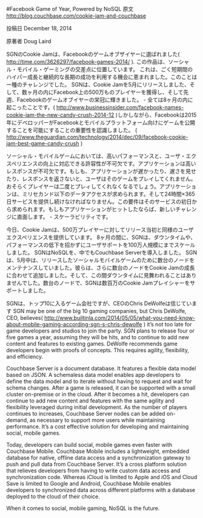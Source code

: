#Facebook Game of Year, Powered by NoSQL
原文
http://blog.couchbase.com/cookie-jam-and-couchbase

投稿日
December 18, 2014

原著者
Doug Laird

SGNのCookie Jamは、Facebookのゲームオブザイヤーに選ばれました(
http://time.com/3626297/facebook-games-2014/
). 
この作品は、ソーシャル・モバイル・ゲーミングの交差点に位置しています。
これは、ごく短期間のハイパー成長と継続的な長期の成功を利用する機会に恵まれました。このことは一種のチャレンジでした。
SGNは、Cookie Jamを5月にリリースしました、そして、数ヶ月の内にFacebook上の500万ものプレイヤーを獲得し、そして先週、Facebookのゲームオブイヤーの栄冠に輝きました。 - 全ては8ヶ月の内に起こったことです。(
http://www.businessinsider.com/facebook-names-cookie-jam-the-new-candy-crush-2014-12
)しかしながら、Facebookは2015年にデベロッパーがFacebookとモバイルプラットフォーム向けにゲームを公開することを可能にすることの重要性を認識しました。  (
http://www.theguardian.com/technology/2014/dec/09/facebook-cookie-jam-best-game-candy-crush
)

ソーシャル・モバイルゲームにおいては、高いパフォーマンスと、ユーザ・エクスペリエンスの向上に対応できる許容性が不可欠です。アプリケーションは高いレスポンスが不可欠です。もしも、アプリケーションが遅かったり、遅さを見せたり、レスポンスを返さないと、ユーザはそのゲームをプレイしてくれません。おそらくプレイヤーは二度とプレィしてくれなくなるでしょう。アプリケーションは、ミリセカンド以下のデータアクセスが求められます。そして24時間×365日サービスを提供し続けなければなりません。この要件はそのサービスの初日から求められます。もしもアプリケーションがヒットしたならば、新しいチャレンジに直面します。 - スケーラビリティです。

今日、Cookie Jamは、500万プレイヤーに対してリリース当初と同様のユーザエクスペリエンスを提供しています。
8ヶ月の間に、SGNは、ダウンタイムや、パフォーマンスの低下を招かずにユーザサポートを100万人規模にまでスケールしました。
SGNはNoSQLを、中でもCouchbase Serverを導入しました。
SGNは、5月中は、リリースしたソーシャルモバイルゲームのために数台のノードをメンテナンスしていました。彼らは、さらに数台のノードをCookie Jamの成長に合わせて追加しました。そして、この間ダウンタイムに見舞われることはありませんでした。数台のノードで、SGNは数百万のCookie Jamプレイシャーをサポートしました。

SGNは、トップ10に入るゲーム会社ですが、CEOのChris DeWolfeは信じています
SGN may be one of the big 10 gaming companies, but Chris DeWolfe, CEO, believes(
http://www.builtinla.com/2014/05/05/what-you-need-know-about-mobile-gaming-according-sgn-s-chris-dewolfe
) it’s not too late for game developers and studios to join the party. SGN plans to release four or five games a year, assuming they will be hits, and to continue to add new content and features to existing games. DeWolfe recommends game developers begin with proofs of concepts. This requires agility, flexibility, and efficiency.

Couchbase Server is a document database. It features a flexible data model based on JSON. A schemaless data model enables app developers to define the data model and to iterate without having to request and wait for schema changes. After a game is released, it can be supported with a small cluster on-premise or in the cloud. After it becomes a hit, developers can continue to add new content and features with the same agility and flexibility leveraged during initial development. As the number of players continues to increases, Couchbase Server nodes can be added on-demand, as necessary to support more users while maintaining performance. It’s a cost effective solution for developing and maintaining social, mobile games.

Today, developers can build social, mobile games even faster with Couchbase Mobile. Couchbase Mobile includes a lightweight, embedded database for native, offline data access and a synchronization gateway to push and pull data from Couchbase Server. It’s a cross platform solution that relieves developers from having to write custom data access and synchronization code. Whereas iCloud is limited to Apple and iOS and Cloud Save is limited to Google and Android, Couchbase Mobile enables developers to synchronized data across different platforms with a database deployed to the cloud of their choice.

When it comes to social, mobile gaming, NoSQL is the future.
